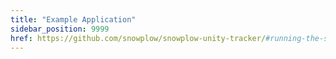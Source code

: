 ```yaml
---
title: "Example Application"
sidebar_position: 9999
href: https://github.com/snowplow/snowplow-unity-tracker/#running-the-snowplow-demo-game
---
```


